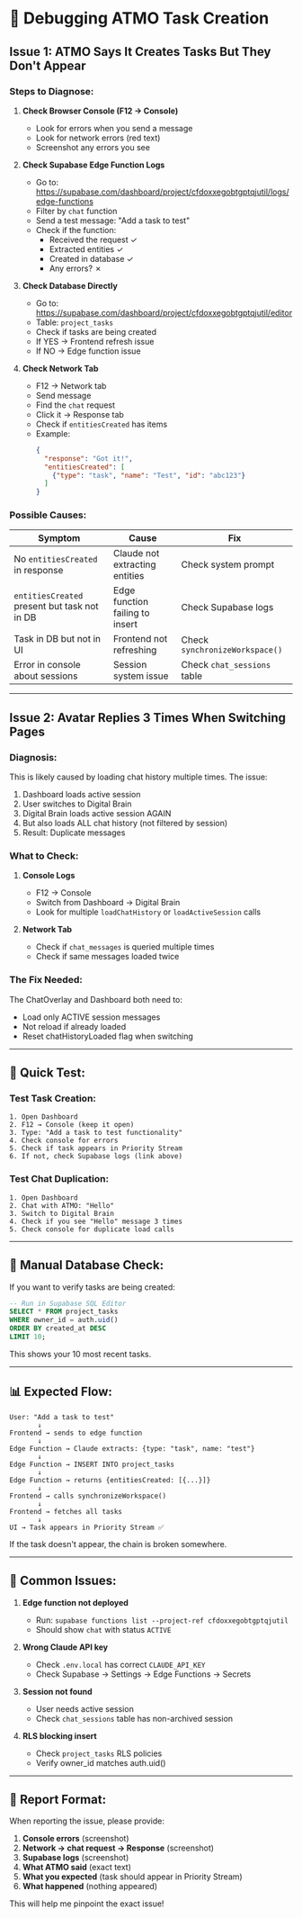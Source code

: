 # 🐛 Debugging ATMO Task Creation

## Issue 1: ATMO Says It Creates Tasks But They Don't Appear

### Steps to Diagnose:

1. **Check Browser Console (F12 → Console)**
   - Look for errors when you send a message
   - Look for network errors (red text)
   - Screenshot any errors you see

2. **Check Supabase Edge Function Logs**
   - Go to: https://supabase.com/dashboard/project/cfdoxxegobtgptqjutil/logs/edge-functions
   - Filter by `chat` function
   - Send a test message: "Add a task to test"
   - Check if the function:
     - Received the request ✓
     - Extracted entities ✓
     - Created in database ✓
     - Any errors? ✗

3. **Check Database Directly**
   - Go to: https://supabase.com/dashboard/project/cfdoxxegobtgptqjutil/editor
   - Table: `project_tasks`
   - Check if tasks are being created
   - If YES → Frontend refresh issue
   - If NO → Edge function issue

4. **Check Network Tab**
   - F12 → Network tab
   - Send message
   - Find the `chat` request
   - Click it → Response tab
   - Check if `entitiesCreated` has items
   - Example:
     ```json
     {
       "response": "Got it!",
       "entitiesCreated": [
         {"type": "task", "name": "Test", "id": "abc123"}
       ]
     }
     ```

### Possible Causes:

| Symptom | Cause | Fix |
|---------|-------|-----|
| No `entitiesCreated` in response | Claude not extracting entities | Check system prompt |
| `entitiesCreated` present but task not in DB | Edge function failing to insert | Check Supabase logs |
| Task in DB but not in UI | Frontend not refreshing | Check `synchronizeWorkspace()` |
| Error in console about sessions | Session system issue | Check `chat_sessions` table |

---

## Issue 2: Avatar Replies 3 Times When Switching Pages

### Diagnosis:

This is likely caused by loading chat history multiple times. The issue:

1. Dashboard loads active session
2. User switches to Digital Brain
3. Digital Brain loads active session AGAIN
4. But also loads ALL chat history (not filtered by session)
5. Result: Duplicate messages

### What to Check:

1. **Console Logs**
   - F12 → Console
   - Switch from Dashboard → Digital Brain
   - Look for multiple `loadChatHistory` or `loadActiveSession` calls

2. **Network Tab**
   - Check if `chat_messages` is queried multiple times
   - Check if same messages loaded twice

### The Fix Needed:

The ChatOverlay and Dashboard both need to:
- Load only ACTIVE session messages
- Not reload if already loaded
- Reset chatHistoryLoaded flag when switching

---

## 🧪 Quick Test:

### Test Task Creation:
```
1. Open Dashboard
2. F12 → Console (keep it open)
3. Type: "Add a task to test functionality"
4. Check console for errors
5. Check if task appears in Priority Stream
6. If not, check Supabase logs (link above)
```

### Test Chat Duplication:
```
1. Open Dashboard
2. Chat with ATMO: "Hello"
3. Switch to Digital Brain
4. Check if you see "Hello" message 3 times
5. Check console for duplicate load calls
```

---

## 🔧 Manual Database Check:

If you want to verify tasks are being created:

```sql
-- Run in Supabase SQL Editor
SELECT * FROM project_tasks
WHERE owner_id = auth.uid()
ORDER BY created_at DESC
LIMIT 10;
```

This shows your 10 most recent tasks.

---

## 📊 Expected Flow:

```
User: "Add a task to test"
       ↓
Frontend → sends to edge function
       ↓
Edge Function → Claude extracts: {type: "task", name: "test"}
       ↓
Edge Function → INSERT INTO project_tasks
       ↓
Edge Function → returns {entitiesCreated: [{...}]}
       ↓
Frontend → calls synchronizeWorkspace()
       ↓
Frontend → fetches all tasks
       ↓
UI → Task appears in Priority Stream ✅
```

If the task doesn't appear, the chain is broken somewhere.

---

## 🚨 Common Issues:

1. **Edge function not deployed**
   - Run: `supabase functions list --project-ref cfdoxxegobtgptqjutil`
   - Should show `chat` with status `ACTIVE`

2. **Wrong Claude API key**
   - Check `.env.local` has correct `CLAUDE_API_KEY`
   - Check Supabase → Settings → Edge Functions → Secrets

3. **Session not found**
   - User needs active session
   - Check `chat_sessions` table has non-archived session

4. **RLS blocking insert**
   - Check `project_tasks` RLS policies
   - Verify owner_id matches auth.uid()

---

## 📝 Report Format:

When reporting the issue, please provide:

1. **Console errors** (screenshot)
2. **Network → chat request → Response** (screenshot)
3. **Supabase logs** (screenshot)
4. **What ATMO said** (exact text)
5. **What you expected** (task should appear in Priority Stream)
6. **What happened** (nothing appeared)

This will help me pinpoint the exact issue!
